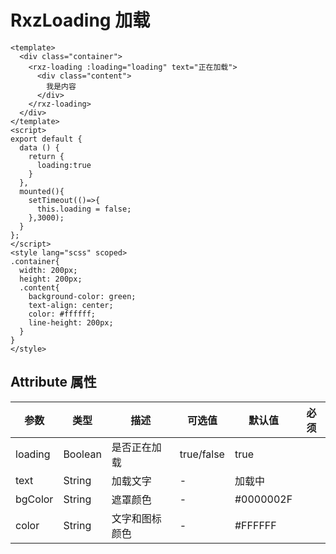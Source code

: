 # RxzLoading 加载

```
<template>
  <div class="container">
    <rxz-loading :loading="loading" text="正在加载">
      <div class="content">
        我是内容
      </div>
    </rxz-loading>
  </div>
</template>
<script>
export default {
  data () {
    return {
      loading:true
    }
  },
  mounted(){
    setTimeout(()=>{
      this.loading = false;
    },3000);
  }
};
</script>
<style lang="scss" scoped>
.container{
  width: 200px;
  height: 200px;
  .content{
    background-color: green;
    text-align: center;
    color: #ffffff;
    line-height: 200px;
  }
}
</style>
```

## Attribute 属性

| 参数    | 类型    | 描述           | 可选值     | 默认值     | 必须 |
| ------- | ------- | -------------- | ---------- | ---------- | ---- |
| loading | Boolean | 是否正在加载   | true/false | true       |      |
| text    | String  | 加载文字       | -          | 加载中     |      |
| bgColor | String  | 遮罩颜色       | -          | \#0000002F |      |
| color   | String  | 文字和图标颜色 | -          | \#FFFFFF   |      |

